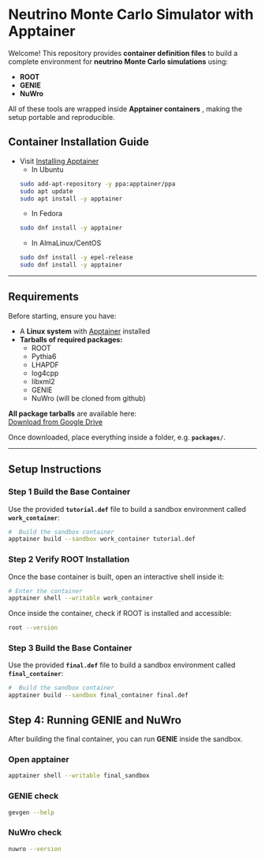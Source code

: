 #  Neutrino Monte Carlo Simulator with Apptainer

Welcome! 
This repository provides **container definition files** to build a complete environment for **neutrino Monte Carlo simulations** using:

-  **ROOT**  
-  **GENIE**  
-  **NuWro**

All of these tools are wrapped inside **Apptainer containers** , making the setup portable and reproducible.

## Container Installation Guide
- Visit [Installing Apptainer](https://apptainer.org/docs/admin/1.4/installation.html)
  - In Ubuntu
  ```bash
  sudo add-apt-repository -y ppa:apptainer/ppa
  sudo apt update
  sudo apt install -y apptainer
  ```
  - In Fedora
  ```bash
  sudo dnf install -y apptainer
  ```
  - In AlmaLinux/CentOS
  ```bash
  sudo dnf install -y epel-release
  sudo dnf install -y apptainer
  ```
---

##  Requirements

Before starting, ensure you have:

-  A **Linux system** with [Apptainer](https://apptainer.org/) installed  
-  **Tarballs of required packages:**  
   - ROOT  
   - Pythia6  
   - LHAPDF 
   - log4cpp  
   - libxml2
   - GENIE
   - NuWro (will be cloned from github)  

 **All package tarballs** are available here:  
 [Download from Google Drive](https://drive.google.com/drive/u/2/folders/1n6KGQXpvhwNZMwsl38GaIteWHjbj1sKn)  

Once downloaded, place everything inside a folder, e.g. **`packages/`**.

---

##  Setup Instructions

### **Step 1  Build the Base Container**

Use the provided **`tutorial.def`** file to build a sandbox environment called **`work_container`**:

```bash
#  Build the sandbox container
apptainer build --sandbox work_container tutorial.def
```

### **Step 2  Verify ROOT Installation**

Once the base container is built, open an interactive shell inside it:

```bash
# Enter the container
apptainer shell --writable work_container
```
Once inside the container, check if ROOT is installed and accessible:
```bash
root --version
```

### **Step 3  Build the Base Container**

Use the provided **`final.def`** file to build a sandbox environment called **`final_container`**:

```bash
#  Build the sandbox container
apptainer build --sandbox final_container final.def
```
##  Step 4: Running GENIE and NuWro

After building the final container, you can run **GENIE** inside the sandbox.

### Open apptainer
```bash
apptainer shell --writable final_sandbox
```

### GENIE check
```bash
gevgen --help
```
### NuWro check
```bash
nuwro --version
```